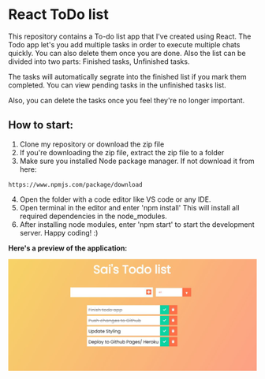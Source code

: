 # React ToDo list

This repository contains a To-do list app that I've created using React. The Todo app let's you add multiple tasks in order to execute multiple chats quickly. You can also delete them once you are done. Also the list can be divided into two parts: Finished tasks, Unfinished tasks. 

The tasks will automatically segrate into the finished list if you mark them completed.
You can view pending tasks in the unfinished tasks list.

Also, you can delete the tasks once you feel they're no longer important.<br>

## How to start:

1. Clone my repository or download the zip file
2. If you're downloading the zip file, extract the zip file to a folder
3. Make sure you installed Node package manager. If not download it from here:
 ```
 https://www.npmjs.com/package/download
```
4. Open the folder with a code editor like VS code or any IDE.
5. Open terminal in the editor and enter 'npm install' 
This will install all required dependencies in the node_modules. 
6. After installing node modules, enter 'npm start' to start the development server. Happy coding! :)



**Here's a preview of the application:**

![alt text](https://github.com/Dantusaikamal/React-ToDo/blob/main/preview/todo%20preview.JPG?raw=true)



